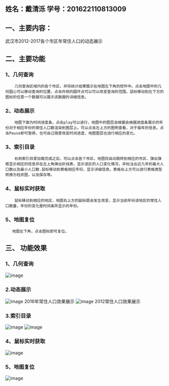##                                                    姓名：戴清泺  学号：201622110813009
## 一、主要内容：
   武汉市2012-2017各个市区年常住人口的动态展示
## 二、主要功能
### 1、几何查询
        几何查询区域内的各个市区，并将统计结果展示在地图左下角的控件中。点击地图中的几何圆心可以移动查询的位置，点击外侧的圆环点可以可以改变查询的范围。鼠标移动到左下方的图标的任意一个数据可以展示该数据的详细信息。
### 2、动态展示
        地图下面为时间进度条，点击play可以进行，地图中的图层会根据会根据进度条展示的年份对于相应年份的常住人口数渲染到图层上。可以点击左上方的图例查看，对于每年的信息。点击Pause即可暂停，也可自己随意改变时间进度，地图图层也进行相应的变化。
### 3、索引目录
        右侧索引目录加载完成之后，可以点击各个市区，地图将自动跳转到相应的市区、弹出弹框显示相应的信息并在左上角弹出折线表，显示该区的人口变化情况，并标注出近几年的最大人口数以及最小人口数.鼠标移动到表格相应年份，显示详细信息。表格右上方可以进行表格类型转换为柱状图，以及保存等。
### 4、鼠标实时获取
        鼠标移动到相应的地区，地图右上方的副标题会发生改变，显示当前年份该地区的常住人口数量，年份的变化是时间条所显示的年份。
### 5、地图复位
       地图左下角，点击图标即可复位。
        
## 三、 功能效果
### 1、几何查询
![image](F21D6C44440A4056B0DABCB3E7A92AB0)

### 2.动态展示
![image](993B30CFA83242788C3CE9931B75B480)
2016年常住人口效果展示
![image](FCE5072EB995424ABCFCFCFEA8C7E6B0)
2012常住人口效果展示
### 3.索引目录
![image](F58C25FEEE9247EAB19D97AEBC4B2B44)
![image](F87230B5C709434DB72FCDB34DE512C9)
### 4、鼠标实时获取
![image](04296269E5BC4A21BB0E72AF79BB90A0)
		
### 5、地图复位
![image](241C865E61F849749F3D345CD34F0EA8)